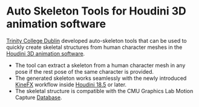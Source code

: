 # Auto Skeleton Tools for Houdini 3D animation software
[Trinity College Dublin](https://www.tcd.ie) developed auto-skeleton tools that can be used to quickly create skeletal structures from human character meshes in the [Houdini 3D animation software](https://www.sidefx.com/products/houdini/).
-	The tool can extract a skeleton from a human character mesh in any pose if the rest pose of the same character is provided.
-	The generated skeleton works seamlessly with the newly introduced [KineFX](https://www.sidefx.com/docs/houdini/character/kinefx/index.html) workflow inside [Houdini 18.5](https://youtu.be/mcDm_irEKb0?t=798) or later.
-	The skeletal structure is compatible with the CMU Graphics Lab Motion Capture [Database](http://mocap.cs.cmu.edu).
